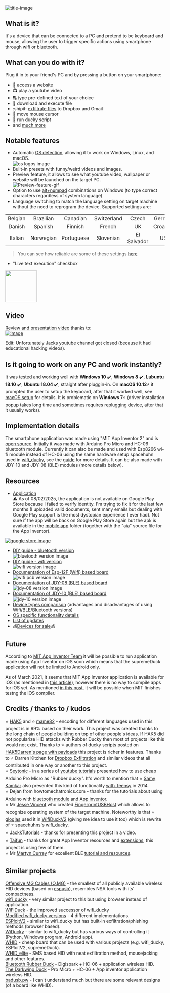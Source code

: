 ![title-image](https://raw.githubusercontent.com/michalmonday/files/master/supremeDuck/resources/repository%20stuff/readme_images/github_banner.png)  

## What is it?  
It's a device that can be connected to a PC and pretend to be keyboard and mouse, allowing the user to trigger specific actions using smartphone through wifi or bluetooth.  


## What can you do with it?  
Plug it in to your friend's PC and by pressing a button on your smartphone:
* :satellite: access a website  
* :tv: play a youtube video  
* :capital_abcd: type pre-defined text of your choice  
* :open_file_folder: download and execute file  
* :shipit: [exfiltrate files](https://www.youtube.com/watch?v=TBBT1c2zjms) to Dropbox and Gmail  
* :diamond_shape_with_a_dot_inside: move mouse cursor  
* :duck: run ducky script  
* and [much more](https://github.com/hak5darren/USB-Rubber-Ducky/wiki/Payloads)  


## Notable features  
* Automatic [OS detection](https://github.com/keyboardio/FingerprintUSBHost), allowing it to work on Windows, Linux, and macOS.  
![os logos image](https://raw.githubusercontent.com/michalmonday/files/master/supremeDuck/resources/repository%20stuff/readme_images/os_logos.png)  
* Built-in presets with funny/weird videos and images.   
* Preview feature, it allows to see what youtube video, wallpaper or website will be launched on the target PC.  
![Preview-feature-gif](https://raw.githubusercontent.com/michalmonday/files/master/supremeDuck/resources/repository%20stuff/preview_option_for_youtube_and_websites.gif)  
* Option to use [alt+numpad](https://github.com/michalmonday/supremeDuck/wiki/MultiLang-method) combinations on Windows (to type correct characters regardless of system language)  
* Language switching to match the language setting on target machine without the need to reprogram the device. Supported settings are:   

|||||||
|:-:|:-:|:-:|:-:|:-:|:-:|
| Belgian | Brazilian | Canadian | Switzerland | Czech | German |
| Danish | Spanish | Finnish | French | UK | Croatian |
| Italian | Norwegian | Portuguese | Slovenian | El Salvador | US |
> You can see how reliable are some of these settings [here](https://github.com/michalmonday/supremeDuck/wiki/Encoding-effectiveness)  
* "Live text execution" checkbox  
<img src="https://raw.githubusercontent.com/michalmonday/files/master/supremeDuck/resources/repository%20stuff/readme_images/live_text.png" height="100">  

## Video  
[Review and presentation video](https://www.youtube.com/watch?v=FsTeedpYeg4&index=7&list=PLnVVAaZSdNGtcMunS1_Wy3smTZLlzIaV2) thanks to:   
[![image](https://raw.githubusercontent.com/michalmonday/files/master/supremeDuck/resources/repository%20stuff/readme_images/JackkTutorials.png)](https://www.youtube.com/watch?v=FsTeedpYeg4&index=7&list=PLnVVAaZSdNGtcMunS1_Wy3smTZLlzIaV2)  

Edit: Unfortunately Jacks youtube channel got closed (because it had educational hacking videos).   


## Is it going to work on any PC and work instantly?  
It was tested and working well with **Windows 10** :heavy_check_mark:, **Windows 8** :heavy_check_mark:, **Lubuntu 18.10** :heavy_check_mark:, **Ubuntu 18.04** :heavy_check_mark:, straight after pluggin-in. On **macOS 10.12**:zap: it prompted the user to setup the keyboard, after that it worked well, see [macOS setup](https://github.com/michalmonday/supremeDuck/wiki/macOS-setup) for details. It is problematic on **Windows 7**:zap: (driver installation popup takes long time and sometimes requires replugging device, after that it usually works). 

  
## Implementation details  
The smartphone application was made using "MIT App Inventor 2" and is [open source](https://github.com/michalmonday/supremeDuck/blob/master/source/mobile%20app/supremeDuck.aia). Initially it was made with Arduino Pro Micro and HC-06 bluetooth module. Currently it can also be made and used with Esp8266 wi-fi module instead of HC-06 using the same hardware setup spacehuhn used in [wifi_ducky](https://github.com/spacehuhn/wifi_ducky), see the [guide](https://github.com/michalmonday/supremeDuck/wiki/How-to-make-wifi-based-version-(Esp8266)) for more details. It can be also made with JDY-10 and JDY-08 (BLE) modules (more details below).  


## Resources  
- [Application](https://play.google.com/store/apps/details?id=appinventor.ai_michalmonday17.supremeDuck)  
    :warning: As of 08/02/2025, the application is not available on Google Play Store because I failed to verify identity. I'm trying to fix it for the last few months (I uploaded valid documents, sent many emails but dealing with Google Play support is the most dystopian experience I ever had). Not sure if the app will be back on Google Play Store again but the apk is available in the [mobile app](https://github.com/michalmonday/supremeDuck/tree/master/source/mobile%20app) folder (together with the "aia" source file for the App Inventor).

[![google store image](https://raw.githubusercontent.com/michalmonday/files/master/supremeDuck/resources/repository%20stuff/readme_images/google_play.png)](https://play.google.com/store/apps/details?id=appinventor.ai_michalmonday17.supremeDuck)  
- [DIY guide - bluetooth version](https://github.com/michalmonday/supremeDuck/wiki/DIY-Tutorial)  
![bluetooth version image](https://raw.githubusercontent.com/michalmonday/files/master/supremeDuck/resources/repository%20stuff/readme_images/bluetooth_small_img.png)  
- [DIY guide - wifi version](https://github.com/michalmonday/supremeDuck/wiki/How-to-make-wifi-based-version-(Esp8266) )  
![wifi version image](https://raw.githubusercontent.com/michalmonday/files/master/supremeDuck/resources/repository%20stuff/readme_images/wifi_small_img.png)  
- [Documentation of Esp-12F (Wifi) based board](https://github.com/michalmonday/supremeDuck/wiki/Esp-12F-based-board-documentation)  
![wifi pcb version image](https://raw.githubusercontent.com/michalmonday/files/master/supremeDuck/resources/repository%20stuff/readme_images/wifi_pcb_small_img.png)  
- [Documentation of JDY-08 (BLE) based board](https://github.com/michalmonday/supremeDuck/wiki/JDY_08-based-board-documentation)  
![jdy-08 version image](https://raw.githubusercontent.com/michalmonday/files/master/supremeDuck/resources/repository%20stuff/PCBs/BLE/JDY-08/jdy_08_small_image.png)  
- [Documentation of JDY-10 (BLE) based board](https://github.com/michalmonday/supremeDuck/wiki/JDY_10-based-board-documentation)  
![jdy-10 version image](https://raw.githubusercontent.com/michalmonday/files/master/supremeDuck/resources/repository%20stuff/PCBs/BLE/JDY-10/small_image.png)  
- [Device types comparison](https://github.com/michalmonday/supremeDuck/wiki/Device-types-comparison) (advantages and disadvantages of using Wifi/BLE/Bluetooth versions)  
- [OS specific functionality details](https://github.com/michalmonday/supremeDuck/wiki/OS-specific-functionality)  
- [List of updates](https://github.com/michalmonday/supremeDuck/blob/master/UPDATES.md)  
- :moneybag:[Devices for sale](https://www.tindie.com/stores/michalmonday/):moneybag:  


## Future  
According to [MIT App Inventor Team](http://appinventor.mit.edu/explore/blogs/evan/2018/09/mit.html) it will be possible to run application made using App Inventor on iOS soon which means that the supremeDuck application will not be limited to Android only.  

As of March 2021, it seems that MIT App Inventor application is available for iOS (as mentioned in [this article](https://appinventor.mit.edu/blogs/evan/2021/03/04-mit-app-inventor-ios-app-store)), however there is no way to compile apps for iOS yet. As mentioned [in this post](https://community.appinventor.mit.edu/t/how-to-make-ios-apps-using-mit-app-inventor/28838), it will be possible when MIT finishes testng the iOS compiler.  


## Credits / thanks to / kudos  
:star: [HAK5](https://github.com/hak5darren/USB-Rubber-Ducky/wiki/Downloads#duck-encoder) and :star: [mame82](https://github.com/mame82/duckencoder.py) - encoding for different languages used in this project is in 99% based on their work. This project was created thanks to the long chain of people building on top of other people's ideas. If HAK5 did not popularize HID attacks with Rubber Ducky then most of projects like this would not exist. Thanks to :star: authors of ducky scripts posted on [HAK5Darren's page with payloads](https://github.com/hak5darren/USB-Rubber-Ducky/wiki/Payloads) this project is richer in features. Thanks to :star: Darren Kitchen for [Dropbox Exfiltration](https://www.youtube.com/watch?v=TBBT1c2zjms) and similar videos that all contributed in one way or another to this project.  
:star: [Seytonic](https://maltronics.com/) - in a series of [youtube tutorials](https://www.youtube.com/watch?v=_yJWwKO3_Z0) presented how to use cheap Arduino Pro Micro as "Rubber ducky". It's worth to mention that :star: [Samy Kamkar](https://samy.pl) also presented this kind of functionality [with Teensy](https://www.youtube.com/watch?v=aSLEq7-hlmo) in 2014.  
:star: Dejan from howtomechatronics.com - thanks for the tutorials about using Arduino with [bluetooth module](https://howtomechatronics.com/tutorials/arduino/arduino-and-hc-05-bluetooth-module-tutorial/) and [App inventor](https://howtomechatronics.com/tutorials/arduino/how-to-build-custom-android-app-for-your-arduino-project-using-mit-app-inventor/).  
:star: Mr [Jesse Vincent](https://shop.keyboard.io/pages/about-us) who created [FingerprintUSBHost](https://github.com/keyboardio/FingerprintUSBHost) which allows to recognize operating system of the target machine. Noteworthy is that :star: [gloglas](https://github.com/gloglas) used it in [WifiDuckV2](https://github.com/gloglas/WifiDuckV2) (giving me idea to use it too) which is rewrite of :star: [spacehuhns](https://github.com/spacehuhn)'s [wifi_ducky](https://github.com/spacehuhn/wifi_ducky).  
:star: [JackkTutorials](https://www.youtube.com/user/JackkTutorials/videos) - thanks for presenting this project in a video.  
:star: [Taifun](https://puravidaapps.com/index.php) - thanks for great App Inventor resources and [extensions](https://puravidaapps.com/extensions.php), this project is using few of them.   
:star: Mr [Martyn Currey](http://www.martyncurrey.com/about/) for excellent BLE [tutorial and resources](http://www.martyncurrey.com/arduino-hm-10-and-app-inventor-2/).  


## Similar projects  
[Offensive MG Cables (O.MG)](http://mg.lol/blog/omg-cable/) - the smallest of all publicly available wireless HID devices (based on [espusb](https://github.com/cnlohr/espusb)), resembles NSA tools with its' compactness.  
[wifi_ducky](https://github.com/spacehuhn/wifi_ducky) - very similar project to this but using browser instead of application.  
[WiFiDuck](https://github.com/spacehuhn/WiFiDuck) - the improved successor of wifi_ducky  
[Modified wifi_ducky versions](https://github.com/spacehuhn/wifi_ducky/pull/94) - 4 different implementations.  
[ESPloitV2](https://github.com/exploitagency/ESPloitV2) - similar to wifi_ducky but has built-in exfiltration/phishing methods (browser based).  
[WiDucky](https://github.com/basic4/WiDucky) - similar to wifi_ducky but has various ways of controlling it (Python, Windows program, Android app).  
[WHID](https://github.com/whid-injector/WHID) - cheap board that can be used with various projects (e.g. wifi_ducky, ESPloitV2, supremeDuck).  
[WHID_elite](https://github.com/whid-injector/whid-elite) - SMS based HID with neat exfiltration method, mousejacking and other features.  
[Bluetooth Rubber Duck](https://hackaday.io/project/27533-bluetooth-rubber-duck) - Digispark + HC-06 + application wireless HID.  
[The Darkwing Duck](https://www.youtube.com/watch?v=oh7TcU3XbuQ) - Pro Micro + HC-06 + App inventor application wireless HID.  
[badusb.pw](https://badusb.pw) - I can't understand much but there are some relevant designs (of a board like WHID).  
